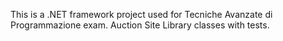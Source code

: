 This is a .NET framework project used for Tecniche Avanzate di Programmazione exam.
Auction Site Library classes with tests.
